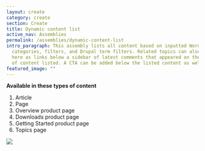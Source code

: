 ```yaml
---
layout: create
category: create
section: Create
title: Dynamic content list
active_nav: Assemblies
permalink: /assemblies/dynamic-content-list
intro_paragraph: This assembly lists all content based on inputted WordPress
  categories, filters, and Drupal term filters. Related topics can also be added
  here as links below a sidebar of latest comments that appeared on the pieces
  of content listed. A CTA can be added below the listed content as well.
featured_image: ""
---
```

**Available in these types of content**

1. Article
2. Page
3. Overview product page
4. Downloads product page
5. Getting Started product page
6. Topics page

![](/design-manual/assets/uploads/dynamic-content-list-example.png)
